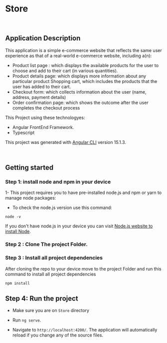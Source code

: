 # Store

<br>

## Application Description

This application is a simple e-commerce website that reflects the same user experience as that of a real-world e-commerce website, including a(n):

- Product list page : which displays the available products for the user to choose and add to their cart (in various quantities).
- Product details page: which displays more information about any particular product
  Shopping cart, which includes the products that the user has added to their cart.
- Checkout form: which collects information about the user (name, address, payment details)
- Order confirmation page: which shows the outcome after the user completes the checkout process

This Project using these technologyes:

- Angular FrontEnd Framework.
- Typescript

This project was generated with [Angular CLI](https://github.com/angular/angular-cli) version 15.1.3.

<br>

## Getting started

### Step 1: install node and npm in your device

1- This project requires you to have pre-installed node.js and npm or yarn to manage node packages:

- To check the node.js version use this command:

`node -v`

If you don't have node.js in your device you can visit [Node.js website to install Node](https://nodejs.org/en/).

### Step 2 : Clone The project Folder.

### Step 3 : Install all project dependencies

After cloning the repo to your device move to the project Folder and run this command to install all project dependencies

`npm install`

## Step 4: Run the project

- Make sure you are on `Store` directory

- Run `ng serve`.

- Navigate to `http://localhost:4200/`. The application will automatically reload if you change any of the source files.
